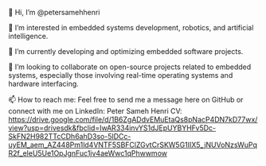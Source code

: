 👋 Hi, I’m @petersamehhenri

👀 I’m interested in embedded systems development,  robotics, and artificial intelligence.

🌱 I’m currently developing and optimizing embedded software projects.

💞️ I’m looking to collaborate on open-source projects related to embedded systems, especially those involving real-time operating systems and hardware interfacing.

📫 How to reach me: Feel free to send me a message here on GitHub or connect with me on LinkedIn: Peter Sameh Henri
CV: https://drive.google.com/file/d/1B6ZgADdvEMuEtaQs8pNacP4DN7kD77wx/view?usp=drivesdk&fbclid=IwAR334invYS1dJEpUYBYHFv5Dc-SkFN2H982TTcCDh6ahD3so-5lDCc-uyEM_aem_AZ448Pm1ld4VNTF5SBFClZGvtCrSKW5G1IIX5_jNUVoNzsWuPqR2f_eleU5Ue1OpJgnFuc1jv4aeWwc1qPhwwmow
